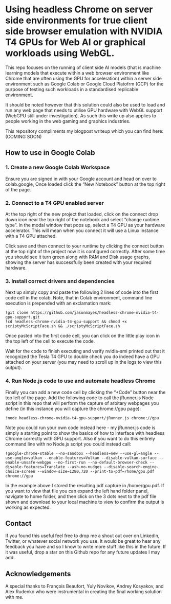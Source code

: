 # Using headless Chrome on server side environments for true client side browser emulation with NVIDIA T4 GPUs for Web AI or graphical workloads using WebGL.
This repo focuses on the running of client side AI models (that is machine learning models that execute within a web browser environment like Chrome that are often using the GPU for acceleration) within a server side environment such as Google Colab or Google Cloud Platofrm (GCP) for the purpose of testing such workloads in a standardised replicable environment. 

It should be noted however that this solution could also be used to load and run any web page that needs to utilise GPU hardware with WebGL support (WebGPU still under investigation). As such this write up also applies to people working in the web gaming and graphics industries.

This repository compliments my blogpost writeup which you can find here: (COMING SOON)

## How to use in Google Colab

### 1. Create a new Google Colab Workspace
Ensure you are signed in with your Google account and head on over to colab.google, Once loaded click the “New Notebook” button at the top right of the page.

### 2. Connect to a T4 GPU enabled server
At the top right of the new project that loaded, click on the connect drop down icon near the top right of the notebook and select “change runtime type”. In the modal window that pops up, select a T4 GPU as your hardware accelerator. This will mean when you connect it will use a Linux instance with a T4 GPU attached.

Click save and then connect to your runtime by clicking the connect button at the top right of the project now it is configured correctly. After some time you should see it turn green along with RAM and Disk usage graphs, showing the server has successfully been created with your required hardware.

### 3. Install correct drivers and dependencies
Next up simply copy and paste the following 2 lines of code into the first code cell in the colab. Note, that in Colab environment, command line execution is prepended with an exclamation mark:

```
!git clone https://github.com/jasonmayes/headless-chrome-nvidia-t4-gpu-support.git
!cd headless-chrome-nvidia-t4-gpu-support && chmod +x scriptyMcScriptFace.sh && ./scriptyMcScriptFace.sh
```

Once pasted into the first code cell, you can click on the little play icon in the top left of the cell to execute the code.

Wait for the code to finish executing and verify nvidia-smi printed out that it recognized the Tesla T4 GPU to double check you do indeed have a GPU attached on your server (you may need to scroll up in the logs to view this output).

### 4. Run Node.js code to use and automate headless Chrome

Finally you can add a new code cell by clicking the “+Code” button near the top left of the page. Add the following code to call the jRunner.js Node script in this repo that will perform the capture of arbitary webpages you define (in this instance you will capture the chrome://gpu page):

```
!node headless-chrome-nvidia-t4-gpu-support/jRunner.js chrome://gpu
```

Note you could run your own code instead here - my jRunner.js code is simply a starting point to show the basics of how to interface with headless Chrome correctly with GPU support. Also if you want to do this entirely command line with no Node.js script you could instead call:

```
!google-chrome-stable --no-sandbox --headless=new --use-gl=angle --use-angle=vulkan --enable-features=Vulkan --disable-vulkan-surface --enable-unsafe-webgpu --no-first-run --no-default-browser-check --disable-features=Translate --ash-no-nudges --disable-search-engine-choice-screen --window-size=1280,720 --print-to-pdf=/home/gpu.pdf chrome://gpu
```

In the example above I stored the resulting pdf capture in /home/gpu.pdf. If you want to view that file you can expand the left hand folder panel, navigate to home folder, and then click on the 3 dots next to the pdf file shown and download to your local machine to view to confirm the output is working as expected.

## Contact
If you found this useful feel free to drop me a shout out over on LinkedIn, Twitter, or whatever social network you use. It would be great to hear any feedback you have and so I know to write more stuff like this in the future. If it was useful, drop a star on this Github repo for any future updates I may add.

## Acknowledgements

A special thanks to François Beaufort, Yuly Novikov, Andrey Kosyakov, and Alex Rudenko who were instrumental in creating the final working solution with me.
